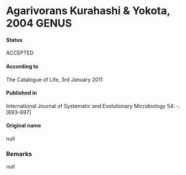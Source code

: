 # Agarivorans Kurahashi & Yokota, 2004 GENUS

#### Status
ACCEPTED

#### According to
The Catalogue of Life, 3rd January 2011

#### Published in
International Journal of Systematic and Evolutionary Microbiology 54: -. [693-697]

#### Original name
null

### Remarks
null